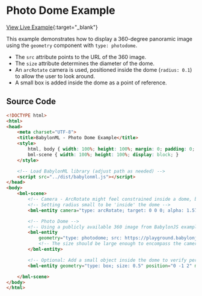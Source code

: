 # Photo Dome Example

[View Live Example](https://babylonml-frontend.netlify.app/examples/photodome_example.html){:target="_blank"}

This example demonstrates how to display a 360-degree panoramic image using the `geometry` component with `type: photodome`.

*   The `src` attribute points to the URL of the 360 image.
*   The `size` attribute determines the diameter of the dome.
*   An `arcRotate` camera is used, positioned inside the dome (`radius: 0.1`) to allow the user to look around.
*   A small box is added inside the dome as a point of reference.


## Source Code

```html
<!DOCTYPE html>
<html>
<head>
    <meta charset="UTF-8">
    <title>BabylonML - Photo Dome Example</title>
    <style>
        html, body { width: 100%; height: 100%; margin: 0; padding: 0; overflow: hidden; }
        bml-scene { width: 100%; height: 100%; display: block; }
    </style>

    <!-- Load BabylonML library (adjust path as needed) -->
    <script src="../dist/babylonml.js"></script> 
</head>
<body>
    <bml-scene>
        <!-- Camera - ArcRotate might feel constrained inside a dome, but allows looking around -->
        <!-- Setting radius small to be 'inside' the dome -->
        <bml-entity camera="type: arcRotate; target: 0 0 0; alpha: 1.57; beta: 1.57; radius: 0.1"></bml-entity>

        <!-- Photo Dome -->
        <!-- Using a publicly available 360 image from BabylonJS examples -->
        <bml-entity
            geometry="type: photodome; src: https://playground.babylonjs.com/textures/360photo.jpg; size: 1000">
            <!-- The size should be large enough to encompass the camera -->
        </bml-entity>

        <!-- Optional: Add a small object inside the dome to verify perspective -->
        <bml-entity geometry="type: box; size: 0.5" position="0 -1 2" material="color: red"></bml-entity>

    </bml-scene>
</body>
</html>
```
